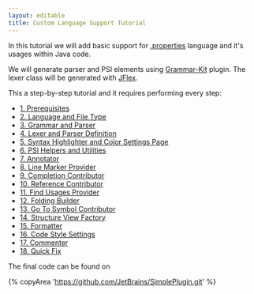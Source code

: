 ```yaml
---
layout: editable
title: Custom Language Support Tutorial
---
```


In this tutorial we will add basic support for
[.properties](http://en.wikipedia.org/wiki/.properties)
language and it's usages within Java code.

We will generate parser and PSI elements using
[Grammar-Kit](https://github.com/JetBrains/Grammar-Kit) plugin.
The lexer class will be generated with
[JFlex](http://jflex.de/).

This a step-by-step tutorial and it requires performing every step:

*  [1. Prerequisites](tutorials/custom_language_support/prerequisites.html)
*  [2. Language and File Type](tutorials/custom_language_support/language_and_filetype.html)
*  [3. Grammar and Parser](tutorials/custom_language_support/grammar_and_parser.html)
*  [4. Lexer and Parser Definition](tutorials/custom_language_support/lexer_and_parser_definition.html)
*  [5. Syntax Highlighter and Color Settings Page](tutorials/custom_language_support/syntax_highlighter_and_color_settings_page.html)
*  [6. PSI Helpers and Utilities](tutorials/custom_language_support/psi_helper_and_utilities.html)
*  [7. Annotator](tutorials/custom_language_support/annotator.html)
*  [8. Line Marker Provider](tutorials/custom_language_support/line_marker_provider.html)
*  [9. Completion Contributor](tutorials/custom_language_support/completion_contributor.html)
*  [10. Reference Contributor](tutorials/custom_language_support/reference_contributor.html)
*  [11. Find Usages Provider](tutorials/custom_language_support/find_usages_provider.html)
*  [12. Folding Builder](tutorials/custom_language_support/folding_builder.html)
*  [13. Go To Symbol Contributor](tutorials/custom_language_support/go_to_symbol_contributor.html)
*  [14. Structure View Factory](tutorials/custom_language_support/structure_view_factory.html)
*  [15. Formatter](tutorials/custom_language_support/formatter.html)
*  [16. Code Style Settings](tutorials/custom_language_support/code_style_settings.html)
*  [17. Commenter](tutorials/custom_language_support/commenter.html)
*  [18. Quick Fix](tutorials/custom_language_support/quick_fix.html)

The final code can be found on

{% copyArea 'https://github.com/JetBrains/SimplePlugin.git' %}

